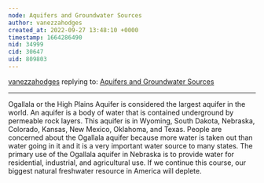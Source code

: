 ```yaml
---
node: Aquifers and Groundwater Sources 
author: vanezzahodges
created_at: 2022-09-27 13:48:10 +0000
timestamp: 1664286490
nid: 34999
cid: 30647
uid: 809803
---
```




[vanezzahodges](../profile/vanezzahodges) replying to: [Aquifers and Groundwater Sources ](../notes/TheChessGym/09-27-2022/aquifers-and-groundwater-sources)

----
Ogallala or the High Plains Aquifer is considered the largest aquifer in the world. An aquifer is a body of water that is contained underground by permeable rock layers. This aquifer is in Wyoming, South Dakota, Nebraska, Colorado, Kansas, New Mexico, Oklahoma, and Texas. People are concerned about the Ogallala aquifer because more water is taken out than water going in it and it is a very important water source to many states. The primary use of the Ogallala aquifer in Nebraska is to provide water for residential, industrial, and agricultural use. If we continue this course, our biggest natural freshwater resource in America will deplete.